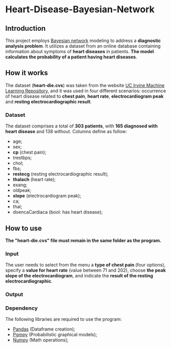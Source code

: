 # Heart-Disease-Bayesian-Network
## Introduction


This project employs <a href="https://en.wikipedia.org/wiki/Bayesian_network">Bayesian network</a> modeling to address a <b>diagnostic analysis problem</b>. It utilizes a dataset from an online database containing information about symptoms of <b>heart diseases</b> in patients. <b>The model calculates the probability of a patient having heart diseases</b>.


## How it works

The dataset (<b>heart-die.cvs</b>) was taken from the website <a href="https://archive.ics.uci.edu/ml/datasets/heart+disease">UC Irvine Machine Learning Repository</a>, and it was used in four different scenarios: occurrence of heart disease related to <b>chest pain</b>, <b>heart rate</b>, <b>electrocardiogram peak</b> and <b>resting electrocardiographic result</b>. 

### Dataset

The dataset comprises a total of <b>303 patients</b>, with <b>165 diagnosed with heart disease</b> and 138 without. Columns define as follow:

<ul>
<li>age;</li>
<li>sex;</li>
<li><b>cp</b> (chest pain);</li>
<li>trestbps;</li>
<li>chol;</li>
<li>fbs;</li>
<li><b>restecg</b> (resting electrocardiographic result);</li>
<li><b>thalach</b> (heart rate);</li>
<li>exang;</li>
<li>oldpeak;</li>
<li><b>slope</b> (electrocardiogram peak);</li>
<li>ca;</li>
<li>thal;</li>
<li>doencaCardiaca (bool: has heart disease);</li>
</ul>

## How to use

<b>The "heart-die.cvs" file must remain in the same folder as the program.</b>

### Input

The user needs to select from the menu a <b>type of chest pain </b> (four options), specify a <b>value for heart rate</b> (value between 71 and 202), choose <b>the peak slope of the electrocardiogram</b>, and indicate the <b>result of the resting electrocardiographic</b>.

### Output



### Dependency

The following libraries are required to use the program:

<ul>
<li> <a href="https://pandas.pydata.org/">Pandas</a> (Dataframe creation);</li>
<li><a href="https://pgmpy.org/">Pgmpy</a> (Probabilistic graphical models);</li>
<li><a href="https://numpy.org/">Numpy</a> (Math operations);</li>
</ul>
